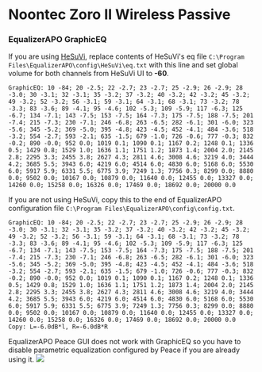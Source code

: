 # Noontec Zoro II Wireless Passive
### EqualizerAPO GraphicEQ
If you are using [HeSuVi](https://sourceforge.net/projects/hesuvi/), replace contents of HeSuVi's eq file `C:\Program Files\EqualizerAPO\config\HeSuVi\eq.txt` with this line and set global volume for both channels from HeSuVi UI to **-60**.
```
GraphicEQ: 10 -84; 20 -2.5; 22 -2.7; 23 -2.7; 25 -2.9; 26 -2.9; 28 -3.0; 30 -3.1; 32 -3.1; 35 -3.2; 37 -3.2; 40 -3.2; 42 -3.2; 45 -3.2; 49 -3.2; 52 -3.2; 56 -3.1; 59 -3.1; 64 -3.1; 68 -3.1; 73 -3.2; 78 -3.3; 83 -3.6; 89 -4.1; 95 -4.6; 102 -5.3; 109 -5.9; 117 -6.3; 125 -6.7; 134 -7.1; 143 -7.5; 153 -7.5; 164 -7.3; 175 -7.5; 188 -7.5; 201 -7.4; 215 -7.3; 230 -7.1; 246 -6.8; 263 -6.5; 282 -6.1; 301 -6.0; 323 -5.6; 345 -5.2; 369 -5.0; 395 -4.8; 423 -4.5; 452 -4.1; 484 -3.6; 518 -3.2; 554 -2.7; 593 -2.1; 635 -1.5; 679 -1.0; 726 -0.6; 777 -0.3; 832 -0.2; 890 -0.0; 952 0.0; 1019 0.1; 1090 0.1; 1167 0.2; 1248 0.1; 1336 0.5; 1429 0.8; 1529 1.0; 1636 1.1; 1751 1.2; 1873 1.4; 2004 2.0; 2145 2.8; 2295 3.3; 2455 3.8; 2627 4.3; 2811 4.6; 3008 4.6; 3219 4.0; 3444 4.2; 3685 5.5; 3943 6.0; 4219 6.0; 4514 6.0; 4830 6.0; 5168 6.0; 5530 6.0; 5917 5.9; 6331 5.5; 6775 3.9; 7249 1.3; 7756 0.3; 8299 0.0; 8880 0.0; 9502 0.0; 10167 0.0; 10879 0.0; 11640 0.0; 12455 0.0; 13327 0.0; 14260 0.0; 15258 0.0; 16326 0.0; 17469 0.0; 18692 0.0; 20000 0.0
```
If you are not using HeSuVi, copy this to the end of EqualizerAPO configuration file `C:\Program Files\EqualizerAPO\config\config.txt`.
```
GraphicEQ: 10 -84; 20 -2.5; 22 -2.7; 23 -2.7; 25 -2.9; 26 -2.9; 28 -3.0; 30 -3.1; 32 -3.1; 35 -3.2; 37 -3.2; 40 -3.2; 42 -3.2; 45 -3.2; 49 -3.2; 52 -3.2; 56 -3.1; 59 -3.1; 64 -3.1; 68 -3.1; 73 -3.2; 78 -3.3; 83 -3.6; 89 -4.1; 95 -4.6; 102 -5.3; 109 -5.9; 117 -6.3; 125 -6.7; 134 -7.1; 143 -7.5; 153 -7.5; 164 -7.3; 175 -7.5; 188 -7.5; 201 -7.4; 215 -7.3; 230 -7.1; 246 -6.8; 263 -6.5; 282 -6.1; 301 -6.0; 323 -5.6; 345 -5.2; 369 -5.0; 395 -4.8; 423 -4.5; 452 -4.1; 484 -3.6; 518 -3.2; 554 -2.7; 593 -2.1; 635 -1.5; 679 -1.0; 726 -0.6; 777 -0.3; 832 -0.2; 890 -0.0; 952 0.0; 1019 0.1; 1090 0.1; 1167 0.2; 1248 0.1; 1336 0.5; 1429 0.8; 1529 1.0; 1636 1.1; 1751 1.2; 1873 1.4; 2004 2.0; 2145 2.8; 2295 3.3; 2455 3.8; 2627 4.3; 2811 4.6; 3008 4.6; 3219 4.0; 3444 4.2; 3685 5.5; 3943 6.0; 4219 6.0; 4514 6.0; 4830 6.0; 5168 6.0; 5530 6.0; 5917 5.9; 6331 5.5; 6775 3.9; 7249 1.3; 7756 0.3; 8299 0.0; 8880 0.0; 9502 0.0; 10167 0.0; 10879 0.0; 11640 0.0; 12455 0.0; 13327 0.0; 14260 0.0; 15258 0.0; 16326 0.0; 17469 0.0; 18692 0.0; 20000 0.0
Copy: L=-6.0dB*l, R=-6.0dB*R
```
EqualizerAPO Peace GUI does not work with GraphicEQ so you have to disable parametric equalization configured by Peace if you are already using it.
![](https://raw.githubusercontent.com/jaakkopasanen/AutoEq/master/results/Headphone.com/innerfidelity/onear/Noontec%20Zoro%20II%20Wireless%20Passive/Noontec%20Zoro%20II%20Wireless%20Passive.png)
